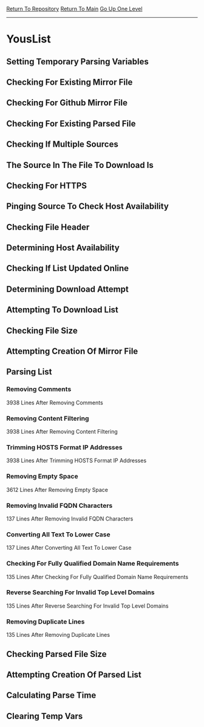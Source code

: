 [Return To Repository](https://github.com/deathbybandaid/piholeparser/)
[Return To Main](https://github.com/deathbybandaid/piholeparser/blob/master/RecentRunLogs/Mainlog.md)
[Go Up One Level](https://github.com/deathbybandaid/piholeparser/blob/master/RecentRunLogs/TopLevelScripts/30-Processing-External-Blacklists.md)
____________________________________
# YousList
## Setting Temporary Parsing Variables
## Checking For Existing Mirror File
## Checking For Github Mirror File
## Checking For Existing Parsed File
## Checking If Multiple Sources
## The Source In The File To Download Is
## Checking For HTTPS
## Pinging Source To Check Host Availability
## Checking File Header
## Determining Host Availability
## Checking If List Updated Online
## Determining Download Attempt
## Attempting To Download List
## Checking File Size
## Attempting Creation Of Mirror File
## Parsing List
### Removing Comments
3938 Lines After Removing Comments
### Removing Content Filtering
3938 Lines After Removing Content Filtering
### Trimming HOSTS Format IP Addresses
3938 Lines After Trimming HOSTS Format IP Addresses
### Removing Empty Space
3612 Lines After Removing Empty Space
### Removing Invalid FQDN Characters
137 Lines After Removing Invalid FQDN Characters
### Converting All Text To Lower Case
137 Lines After Converting All Text To Lower Case
### Checking For Fully Qualified Domain Name Requirements
135 Lines After Checking For Fully Qualified Domain Name Requirements
### Reverse Searching For Invalid Top Level Domains
135 Lines After Reverse Searching For Invalid Top Level Domains
### Removing Duplicate Lines
135 Lines After Removing Duplicate Lines
## Checking Parsed File Size
## Attempting Creation Of Parsed List
## Calculating Parse Time
## Clearing Temp Vars
